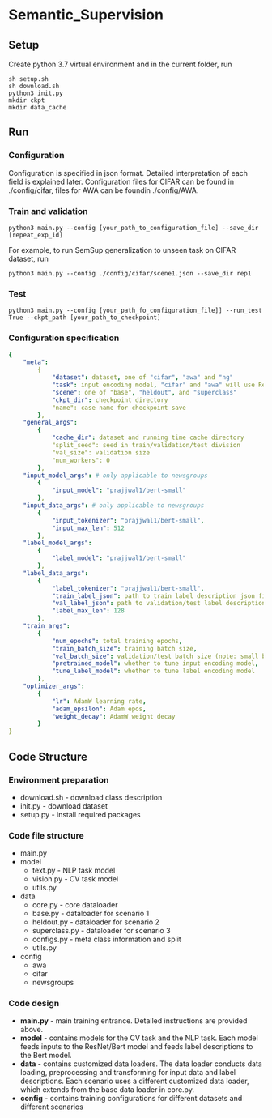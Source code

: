 # Semantic_Supervision

## Setup


Create python 3.7 virtual environment and in the current folder, run
```shell
sh setup.sh
sh download.sh
python3 init.py
mkdir ckpt
mkdir data_cache
```

## Run
### Configuration
Configuration is specified in json format. Detailed interpretation of each field is explained later. Configuration files for CIFAR can be found in ./config/cifar, files for AWA can be foundin ./config/AWA. 

### Train and validation
```shell
python3 main.py --config [your_path_to_configuration_file] --save_dir [repeat_exp_id]
```

For example, to run SemSup generalization to unseen task on CIFAR dataset, run 

```shell
python3 main.py --config ./config/cifar/scene1.json --save_dir rep1
```

### Test
```shell
python3 main.py --config [your_path_fo_configuration_file]] --run_test True --ckpt_path [your_path_to_checkpoint]
```

### Configuration specification

```yaml
{
    "meta": 
        {
            "dataset": dataset, one of "cifar", "awa" and "ng"
            "task": input encoding model, "cifar" and "awa" will use ResNetSemSup, "ng" will use BertSemSup
            "scene": one of "base", "heldout", and "superclass"
            "ckpt_dir": checkpoint directory
            "name": case name for checkpoint save
        },
    "general_args":
        {
            "cache_dir": dataset and running time cache directory
            "split_seed": seed in train/validation/test division
            "val_size": validation size
            "num_workers": 0
        },
    "input_model_args": # only applicable to newsgroups
        {
            "input_model": "prajjwal1/bert-small" 
        },
    "input_data_args": # only applicable to newsgroups
        {
            "input_tokenizer": "prajjwal1/bert-small",
            "input_max_len": 512
        },
    "label_model_args":
        {
            "label_model": "prajjwal1/bert-small"
        },
    "label_data_args":
        {
            "label_tokenizer": "prajjwal1/bert-small",
            "train_label_json": path to train label description json file,
            "val_label_json": path to validation/test label description json file,
            "label_max_len": 128
        },
    "train_args":
        {
            "num_epochs": total training epochs,
            "train_batch_size": training batch size,
            "val_batch_size": validation/test batch size (note: small batch size on test gives more stable results),
            "pretrained_model": whether to tune input encoding model,
            "tune_label_model": whether to tune label encoding model
        },
    "optimizer_args":
        {
            "lr": AdamW learning rate,
            "adam_epsilon": Adam epos,
            "weight_decay": AdamW weight decay
        }
}
```

## Code Structure
### Environment preparation
- download.sh - download class description 
- init.py - download dataset 
- setup.py - install required packages

### Code file structure
- main.py
- model 
    - text.py - NLP task model
    - vision.py - CV task model
    - utils.py
- data
    - core.py - core dataloader
    - base.py - dataloader for scenario 1
    - heldout.py - dataloader for scenario 2
    - superclass.py - dataloader for scenario 3
    - configs.py - meta class information and split
    - utils.py
- config 
    - awa
    - cifar
    - newsgroups

### Code design
- **main.py** - main training entrance. Detailed instructions are provided above.
- **model** - contains models for the CV task and the NLP task. Each model feeds inputs to the ResNet/Bert model and feeds label descriptions to the Bert model. 
- **data** - contains customized data loaders. The data loader conducts data loading, preprocessing and transforming for input data and label descriptions. Each scenario uses a different customized data loader, which extends from the base data loader in core.py.
- **config** - contains training configurations for different datasets and different scenarios
